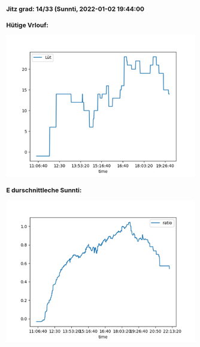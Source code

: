 ### Jitz grad: 14/33 (Sunnti, 2022-01-02 19:44:00

### Hütige Vrlouf:
![Graph](Today.png)

### E durschnittleche Sunnti:
![Graph](Sunnti.png)